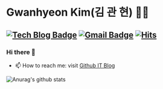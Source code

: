 # Gwanhyeon Kim(김 관 현) 👨‍💻
[![Tech Blog Badge](http://img.shields.io/badge/-Tech%20blog-black?style=flat-square&logo=github&link=https://gwanhyeon.github.io/)](https://gwanhyeon.github.io/)
[![Gmail Badge](https://img.shields.io/badge/Gmail-d14836?style=flat-square&logo=Gmail&logoColor=white&link=mailto:kgh940525@gmail.com)](mailto:kgh940525@gmail.com)
[![Hits](https://hits.seeyoufarm.com/api/count/incr/badge.svg?url=https%3A%2F%2Fgithub.com%2Fgwanhyeon&count_bg=%2379C83D&title_bg=%23555555&icon=&icon_color=%23E7E7E7&title=hits&edge_flat=false)](https://hits.seeyoufarm.com)
---
### Hi there 👋
- 📫 How to reach me: visit [Github IT Blog](https://gwanhyeon.github.io/)

![Anurag's github stats](https://github-readme-stats.vercel.app/api?username=gwanhyeon&show_icons=true&theme=highcontrast)
